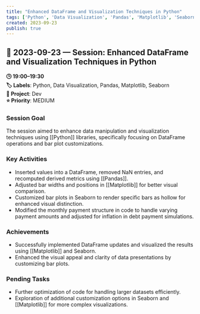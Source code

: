 ```yaml
---
title: "Enhanced DataFrame and Visualization Techniques in Python"
tags: ['Python', 'Data Visualization', 'Pandas', 'Matplotlib', 'Seaborn']
created: 2023-09-23
publish: true
---
```


## 📅 2023-09-23 — Session: Enhanced DataFrame and Visualization Techniques in Python

**🕒 19:00–19:30**  
**🏷️ Labels**: Python, Data Visualization, Pandas, Matplotlib, Seaborn  
**📂 Project**: Dev  
**⭐ Priority**: MEDIUM  


### Session Goal
The session aimed to enhance data manipulation and visualization techniques using [[Python]] libraries, specifically focusing on DataFrame operations and bar plot customizations.

### Key Activities
- Inserted values into a DataFrame, removed NaN entries, and recomputed derived metrics using [[Pandas]].
- Adjusted bar widths and positions in [[Matplotlib]] for better visual comparison.
- Customized bar plots in Seaborn to render specific bars as hollow for enhanced visual distinction.
- Modified the monthly payment structure in code to handle varying payment amounts and adjusted for inflation in debt payment simulations.

### Achievements
- Successfully implemented DataFrame updates and visualized the results using [[Matplotlib]] and Seaborn.
- Enhanced the visual appeal and clarity of data presentations by customizing bar plots.

### Pending Tasks
- Further optimization of code for handling larger datasets efficiently.
- Exploration of additional customization options in Seaborn and [[Matplotlib]] for more complex visualizations.
